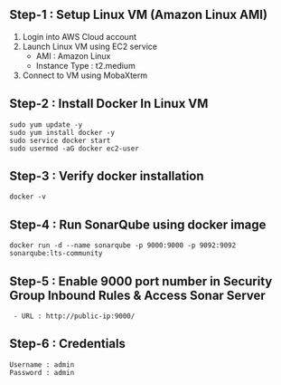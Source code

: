 ## Step-1 : Setup Linux VM (Amazon Linux AMI)

1) Login into AWS Cloud account
2) Launch Linux VM using EC2 service   
     - AMI : Amazon Linux
     - Instance Type : t2.medium       
4) Connect to VM using MobaXterm

## Step-2 : Install Docker In Linux VM

```
sudo yum update -y 
sudo yum install docker -y
sudo service docker start
sudo usermod -aG docker ec2-user

```
## Step-3 :  Verify docker installation
```
docker -v
```
## Step-4 : Run SonarQube using docker image
```
docker run -d --name sonarqube -p 9000:9000 -p 9092:9092 sonarqube:lts-community
```

## Step-5 : Enable 9000 port number in Security Group Inbound Rules & Access Sonar Server
```
 - URL : http://public-ip:9000/
```

## Step-6 : Credentials
```
Username : admin
Password : admin
```
